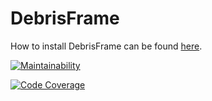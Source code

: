 # DebrisFrame

How to install DebrisFrame can be found [here](https://docs.debrisframe.org/en/latest/installation.html#).

[![Maintainability](https://qlty.sh/badges/0bf94b24-fee3-4fb1-9520-9e09adfe7195/maintainability.svg)](https://qlty.sh/gh/OpenNHM/projects/DebrisFrame)

[![Code Coverage](https://qlty.sh/badges/0bf94b24-fee3-4fb1-9520-9e09adfe7195/test_coverage.svg)](https://qlty.sh/gh/OpenNHM/projects/DebrisFrame)
